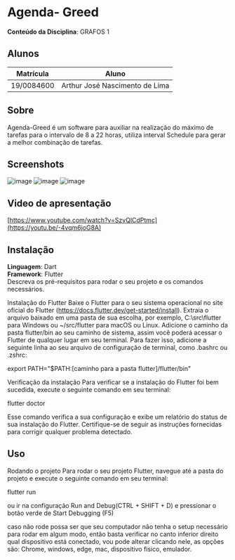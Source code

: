 # Agenda- Greed

**Conteúdo da Disciplina**: GRAFOS 1<br>
## Alunos
|Matrícula | Aluno |
| -- | -- |
| 19/0084600  |  Arthur José Nascimento de Lima |

## Sobre 
Agenda-Greed é um software para auxiliar na realização do máximo de tarefas para o intervalo de 8 a 22 horas, utiliza interval Schedule para gerar a melhor combinação de tarefas.

## Screenshots
![image](https://github.com/projeto-de-algoritmos/Agenda-Greed/assets/60429513/02ad6c1d-7c60-4fa2-a6f5-cf0b34b0eb11)
![image](https://github.com/projeto-de-algoritmos/Agenda-Greed/assets/60429513/b2d0a4c9-a11e-488b-8ba0-c14e6dd2206a)
![image](https://github.com/projeto-de-algoritmos/Agenda-Greed/assets/60429513/4b03fff1-c075-4386-9b50-a1aa3bdda7cd)


## Video de apresentação

[https://www.youtube.com/watch?v=SzvQlCdPtmc](https://youtu.be/-4vqm6joG8A)


## Instalação 
**Linguagem**: Dart<br>
**Framework**: Flutter <br>
Descreva os pré-requisitos para rodar o seu projeto e os comandos necessários.

Instalação do Flutter
Baixe o Flutter para o seu sistema operacional no site oficial do Flutter (https://docs.flutter.dev/get-started/install).
Extraia o arquivo baixado em uma pasta de sua escolha, por exemplo, C:\src\flutter para Windows ou ~/src/flutter para macOS ou Linux.
Adicione o caminho da pasta flutter/bin ao seu caminho de sistema, assim você poderá acessar o Flutter de qualquer lugar em seu terminal. Para fazer isso, adicione a seguinte linha ao seu arquivo de configuração de terminal, como .bashrc ou .zshrc:

export PATH="$PATH:[caminho para a pasta flutter]/flutter/bin"

Verificação da instalação
Para verificar se a instalação do Flutter foi bem sucedida, execute o seguinte comando em seu terminal:

flutter doctor

Esse comando verifica a sua configuração e exibe um relatório do status de sua instalação do Flutter. Certifique-se de seguir as instruções fornecidas para corrigir qualquer problema detectado.
## Uso 

Rodando o projeto
Para rodar o seu projeto Flutter, navegue até a pasta do projeto e execute o seguinte comando em seu terminal:

flutter run

ou ir na configuração Run and Debug(CTRL + SHIFT + D) e pressionar o botão verde de Start Debugging (F5)

caso não rode possa ser que seu computador não tenha o setup necessário para rodar em algum modo, então basta verificar no canto inferior direito qual dispositivo está conectado, vou pode alterar clicando nele, as opções são: Chrome, windows, edge, mac, dispositivo fisico, emulador.

